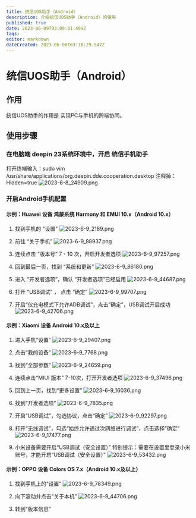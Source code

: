```yaml
---
title: 统信UOS助手（Android）
description: 介绍统信UOS助手（Android）的使用
published: true
date: 2023-06-09T03:09:31.499Z
tags: 
editor: markdown
dateCreated: 2023-06-08T03:10:29.547Z
---
```


# 统信UOS助手（Android）
## 作用
统信UOS助手的作用是 实现PC与手机的跨端协同。
## 使用步骤
### 在电脑端 deepin 23系统环境中，开启 统信手机助手
打开终端输入：sudo vim /usr/share/applications/org.deepin.dde.cooperation.desktop
注释掉：Hidden=true
![2023-6-8_24909.png](/2023-6-8_24909.png)

### 开启Android手机配置
#### 示例：Huawei 设备 鸿蒙系统 Harmony 和 EMUI 10.x（Android 10.x）
1. 找到手机的 "设置"
![2023-6-9_2189.png](/2023-6-9_2189.png)

2. 前往 “关于手机”
![2023-6-9_88937.png](/2023-6-9_88937.png)

3. 连续点击 “版本号” 7 - 10 次，开启开发者选项
![2023-6-9_97257.png](/2023-6-9_97257.png)

4. 回到最后一页，找到 “系统和更新”
![2023-6-9_86180.png](/2023-6-9_86180.png)

5. 进入 “开发者选项”，确认 “开发者选项”已经启用
![2023-6-9_44687.png](/2023-6-9_44687.png)

6. 打开 “USB调试” ， 点击 “确定”
![2023-6-9_99707.png](/2023-6-9_99707.png)

7. 开启“仅充电模式下允许ADB调试”，点击“确定”，USB调试开启成功
![2023-6-9_42706.png](/2023-6-9_42706.png)

#### 示例：Xiaomi 设备 Android 10.x及以上
1. 进入手机“设置”
![2023-6-9_29407.png](/2023-6-9_29407.png)

2. 点击“我的设备”
![2023-6-9_7768.png](/2023-6-9_7768.png)

3. 找到“全部参数”
![2023-6-9_24659.png](/2023-6-9_24659.png)

4. 连续点击“MIUI 版本” 7-10次，打开开发者选项
![2023-6-9_37496.png](/2023-6-9_37496.png)

5. 回到上一页，找到“更多设置”
![2023-6-9_16036.png](/2023-6-9_16036.png)

6. 找到“开发者选项”
![2023-6-9_7835.png](/2023-6-9_7835.png)

7. 开启“USB调试”，勾选协议，点击“确定”
![2023-6-9_92297.png](/2023-6-9_92297.png)

8. 打开“无线调试”，勾选“始终允许通过次网络进行调试”，点击选择"确定"
![2023-6-9_17477.png](/2023-6-9_17477.png)

9. 小米设备需要开启“USB调试（安全设置）”
特别提示：需要在设置里登录小米账号，才能开启“USB调试（安全设置）”
![2023-6-9_53432.png](/2023-6-9_53432.png)

#### 示例：OPPO 设备 Colors OS 7.x（Android 10.x及以上）
1. 找到手机上的“设置”
![2023-6-9_78349.png](/2023-6-9_78349.png)

2. 向下滚动并点击“关于本机”
![2023-6-9_44706.png](/2023-6-9_44706.png)

3. 转到“版本信息”
